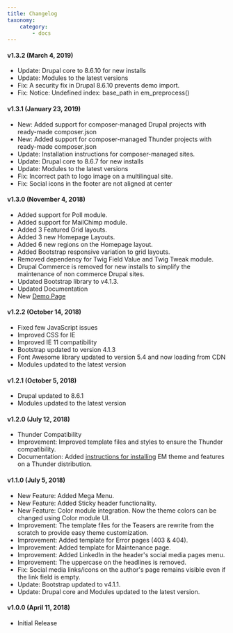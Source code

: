 ```yaml
---
title: Changelog
taxonomy:
    category:
        - docs
---
```


#### v1.3.2 (March 4, 2019)

- Update: Drupal core to 8.6.10 for new installs
- Update: Modules to the latest versions
- Fix: A security fix in Drupal 8.6.10 prevents demo import.
- Fix: Notice: Undefined index: base_path in em_preprocess()

#### v1.3.1 (January 23, 2019)

- New: Added support for composer-managed Drupal projects with ready-made composer.json
- New: Added support for composer-managed Thunder projects with ready-made composer.json
- Update: Installation instructions for composer-managed sites.
- Update: Drupal core to 8.6.7 for new installs
- Update: Modules to the latest versions
- Fix: Incorrect path to logo image on a multilingual site.
- Fix: Social icons in the footer are not aligned at center


#### v1.3.0 (November 4, 2018)

- Added support for Poll module.
- Added support for MailChimp module.
- Added 3 Featured Grid layouts.
- Added 3 new Homepage Layouts.
- Added 6 new regions on the Homepage layout.
- Added Bootstrap responsive variation to grid layouts.
- Removed dependency for Twig Field Value and Twig Tweak module.
- Drupal Commerce is removed for new installs to simplify the maintenance of non commerce Drupal sites.
- Updated Bootstrap library to v4.1.3.
- Updated Documentation 
- New [Demo Page](https://em.pinkdexo.com/)

#### v1.2.2 (October 14, 2018)

- Fixed few JavaScript issues 
- Improved CSS for IE
- Improved IE 11 compatibility
- Bootstrap updated to version 4.1.3
- Font Awesome library updated to version 5.4 and now loading from CDN
- Modules updated to the latest version

#### v1.2.1 (October 5, 2018)

- Drupal updated to 8.6.1
- Modules updated to the latest version

#### v1.2.0 (July 12, 2018)

- Thunder Compatibility
- Improvement: Improved template files and styles to ensure the Thunder compatibility.
- Documentation: Added [instructions for installing](/using-with-thunder) EM theme and features on a Thunder distribution.

#### v1.1.0 (July 5, 2018)

- New Feature: Added Mega Menu.
- New Feature: Added Sticky header functionality.
- New Feature: Color module integration. Now the theme colors can be changed using Color module UI.
- Improvement: The template files for the Teasers are rewrite from the scratch to provide easy theme customization.
- Improvement: Added template for Error pages (403 & 404).
- Improvement: Added template for Maintenance page.
- Improvement: Added LinkedIn in the header's social media pages menu.
- Improvement: The uppercase on the headlines is removed.
- Fix: Social media links/icons on the author's page remains visible even if the link field is empty.
- Update: Bootstrap updated to v4.1.1.
- Update: Drupal core and Modules updated to the latest version.


#### v1.0.0 (April 11, 2018)

- Initial Release